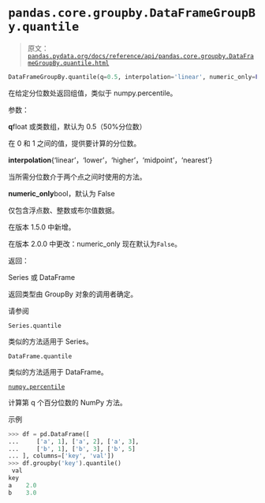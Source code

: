 # `pandas.core.groupby.DataFrameGroupBy.quantile`

> 原文：[`pandas.pydata.org/docs/reference/api/pandas.core.groupby.DataFrameGroupBy.quantile.html`](https://pandas.pydata.org/docs/reference/api/pandas.core.groupby.DataFrameGroupBy.quantile.html)

```py
DataFrameGroupBy.quantile(q=0.5, interpolation='linear', numeric_only=False)
```

在给定分位数处返回组值，类似于 numpy.percentile。

参数：

**q**float 或类数组，默认为 0.5（50%分位数）

在 0 和 1 之间的值，提供要计算的分位数。

**interpolation**{‘linear’，‘lower’，‘higher’，‘midpoint’，‘nearest’}

当所需分位数介于两个点之间时使用的方法。

**numeric_only**bool，默认为 False

仅包含浮点数、整数或布尔值数据。

在版本 1.5.0 中新增。

在版本 2.0.0 中更改：numeric_only 现在默认为`False`。

返回：

Series 或 DataFrame

返回类型由 GroupBy 对象的调用者确定。

请参阅

`Series.quantile`

类似的方法适用于 Series。

`DataFrame.quantile`

类似的方法适用于 DataFrame。

[`numpy.percentile`](https://numpy.org/doc/stable/reference/generated/numpy.percentile.html#numpy.percentile "(在 NumPy v1.26 中)")

计算第 q 个百分位数的 NumPy 方法。

示例

```py
>>> df = pd.DataFrame([
...     ['a', 1], ['a', 2], ['a', 3],
...     ['b', 1], ['b', 3], ['b', 5]
... ], columns=['key', 'val'])
>>> df.groupby('key').quantile()
 val
key
a    2.0
b    3.0 
```
